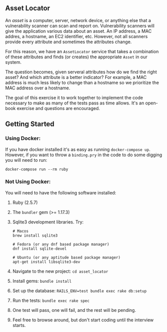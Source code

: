 ## Asset Locator

An _asset_ is a computer, server, network device, or anything else that a
vulnerability scanner can scan and report on. Vulnerability scanners will give the application various data about an asset. An IP address, a MAC addres, a hostname, an EC2 identifier, etc. However, not all scanners provide every attribute and sometimes the attributes change.

For this reason, we have an `AssetLocator` service that takes a combination of these attributes and finds (or creates) the appropriate `Asset` in our system.

The question becomes, given serveral attributes how do we find the right asset? And which attribute is a better indicator? For example, a MAC address is much less likely to change than a hostname so we prioritize the MAC address over a hostname.

The goal of this exercise it to work together to implement the code necessary to make as many of the tests pass as time allows. It's an open-book exercise and questions are encouraged.

## Getting Started

### Using Docker:

If you have docker installed it's as easy as running `docker-compose up`. However, if you want to throw a `binding.pry` in the code to do some digging you will need to run:

```
docker-compose run --rm ruby
```

### Not Using Docker:

You will need to have the following software installed:

1. Ruby (2.5.7)
2. The `bundler` gem (>= 1.17.3)
2. Sqlite3 development libraries. Try:

	```
	# Macos
	brew install sqlite3
	
	# Fedora (or any dnf based package manager)
	dnf install sqlite-devel
	
	# Ubuntu (or any aptitude based package manager)
	apt-get install libsqlite3-dev
	```

3. Navigate to the new project: `cd asset_locator`

4. Install gems: `bundle install`

5. Set up the database: `RAILS_ENV=test bundle exec rake db:setup`

6. Run the tests: `bundle exec rake spec`

7. One test will pass, one will fail, and the rest will be pending.

8. Feel free to browse around, but don't start coding until the interview starts.
